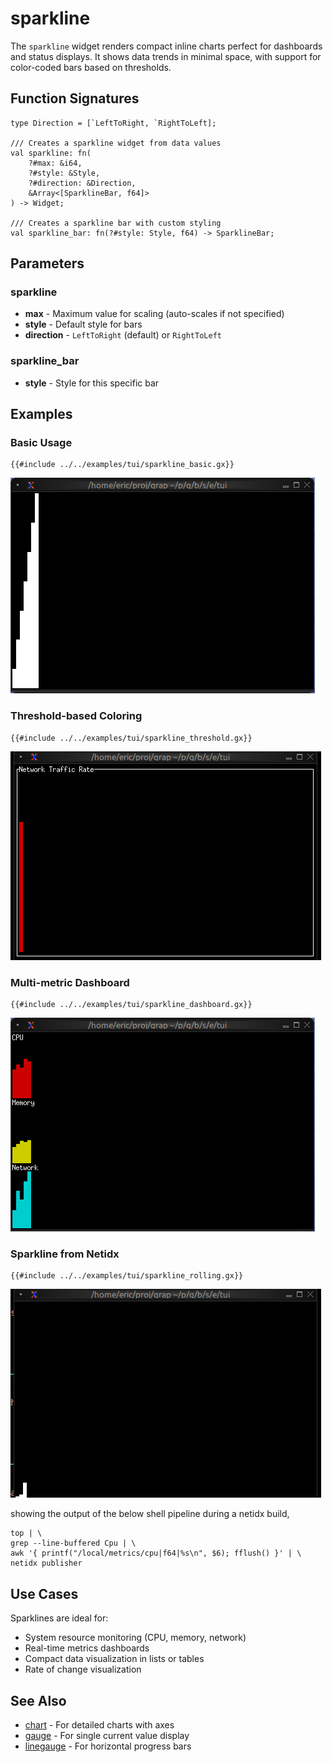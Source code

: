 # sparkline

The `sparkline` widget renders compact inline charts perfect for dashboards and status displays. It shows data trends in minimal space, with support for color-coded bars based on thresholds.

## Function Signatures

```
type Direction = [`LeftToRight, `RightToLeft];

/// Creates a sparkline widget from data values
val sparkline: fn(
    ?#max: &i64,
    ?#style: &Style,
    ?#direction: &Direction,
    &Array<[SparklineBar, f64]>
) -> Widget;

/// Creates a sparkline bar with custom styling
val sparkline_bar: fn(?#style: Style, f64) -> SparklineBar;
```

## Parameters

### sparkline
- **max** - Maximum value for scaling (auto-scales if not specified)
- **style** - Default style for bars
- **direction** - `LeftToRight` (default) or `RightToLeft`

### sparkline_bar
- **style** - Style for this specific bar

## Examples

### Basic Usage

```graphix
{{#include ../../examples/tui/sparkline_basic.gx}}
```

![Basic Sparkline](./media/sparkline_basic.png)

### Threshold-based Coloring

```graphix
{{#include ../../examples/tui/sparkline_threshold.gx}}
```

![Threshold Colors](./media/sparkline_threshold.gif)

### Multi-metric Dashboard

```graphix
{{#include ../../examples/tui/sparkline_dashboard.gx}}
```

![Multi Sparkline Dashboard](./media/sparkline_dashboard.png)

### Sparkline from Netidx

```graphix
{{#include ../../examples/tui/sparkline_rolling.gx}}
```

![Rolling Sparkline](./media/sparkline_rolling.gif)

showing the output of the below shell pipeline during a netidx build,
```
top | \
grep --line-buffered Cpu | \
awk '{ printf("/local/metrics/cpu|f64|%s\n", $6); fflush() }' | \
netidx publisher
```

## Use Cases

Sparklines are ideal for:
- System resource monitoring (CPU, memory, network)
- Real-time metrics dashboards
- Compact data visualization in lists or tables
- Rate of change visualization

## See Also

- [chart](chart.md) - For detailed charts with axes
- [gauge](gauge.md) - For single current value display
- [linegauge](linegauge.md) - For horizontal progress bars
